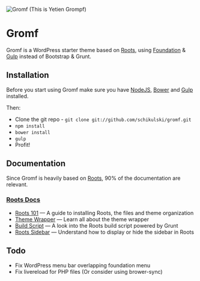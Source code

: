 ![Gromf](http://gfx.nrk.no/8gjVcNbGJF453RegYzZtzAJySRdSV_2RS9khstDHldpw)
(This is Yetien Grompf)

# Gromf

Gromf is a WordPress starter theme based on [Roots](https://github.com/roots/roots), using [Foundation](http://foundation.zurb.com) & [Gulp](http://gulpjs.com) instead of Bootstrap & Grunt.

## Installation

Before you start using Gromf make sure you have [NodeJS](http://nodejs.org), [Bower](http://bower.io) and [Gulp](http://gulpjs.com) installed.

Then:

* Clone the git repo - `git clone git://github.com/schikulski/gromf.git`
* `npm install`
* `bower install`
* `gulp`
* Profit!

## Documentation

Since Gromf is heavily based on [Roots](https://github.com/roots/roots), 90% of the documentation are relevant.

### [Roots Docs](http://roots.io/docs/)

* [Roots 101](http://roots.io/roots-101/) — A guide to installing Roots, the files and theme organization
* [Theme Wrapper](http://roots.io/an-introduction-to-the-roots-theme-wrapper/) — Learn all about the theme wrapper
* [Build Script](http://roots.io/using-grunt-for-wordpress-theme-development/) — A look into the Roots build script powered by Grunt
* [Roots Sidebar](http://roots.io/the-roots-sidebar/) — Understand how to display or hide the sidebar in Roots


## Todo

* Fix WordPress menu bar overlapping foundation menu
* Fix livereload for PHP files (Or consider using brower-sync)
